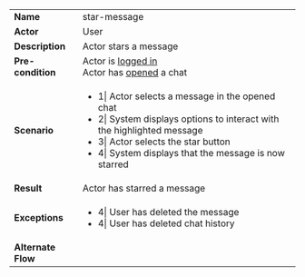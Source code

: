 <table>
    <tr>
        <td>
            <strong>Name</strong>
        </td>
        <td>
            star-message
        </td>
    </tr>
    <tr>
        <td>
            <strong>Actor</strong>
        </td>
        <td>
            User
        </td>
    </tr>
    <tr>
        <td>
            <strong>Description</strong>            
        </td>
        <td>
            Actor stars a message
        </td>
    </tr>
    <tr>
        <td>
            <strong>Pre-condition</strong>
        </td>
        <td>
            Actor is 
            <a href="login.md">
            logged in
            </a> <br>Actor has <a href="open-cat">opened</a> a chat
        </td>
    </tr>
    <tr>
        <td>
            <strong>Scenario</strong>
        </td>
        <td>
            <ul>
                <li>1|
                    Actor selects a message in the opened chat
                </li>
                <li>
                    2| System displays options to interact with the highlighted message
                </li>
                <li>
                    3| Actor selects the star button
                </li>
                <li>
                    4| System displays that the message is now starred
                </li>
            </ul>
        </td>
    </tr>
    <tr>
        <td>
            <strong>Result</strong>
        </td>
        <td>
            Actor has starred a message
        </td>
    </tr>
    <tr>
        <td>
            <strong>Exceptions</strong>
        </td>
        <td>
            <ul>
                <li>
                    4| User has deleted the message
                </li>
                <li>
                    4| User has deleted chat history
                </li>
            </ul>
        </td>
    </tr>
    <td>
                <strong>Alternate Flow</strong>
            </td>
            <td>
            </td>      
</table>

